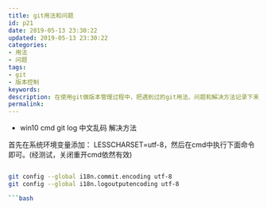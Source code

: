 ```yaml
---
title: git用法和问题
id: p21
date: 2019-05-13 23:30:22
updated: 2019-05-13 23:30:22
categories: 
- 用法
- 问题
tags: 
- git
- 版本控制
keywords:
description: 在使用git做版本管理过程中，把遇到过的git用法、问题和解决方法记录下来，可以不断提高工作效率。
permalink:
---
```


* win10 cmd git log 中文乱码 解决方法

首先在系统环境变量添加： LESSCHARSET=utf-8，然后在cmd中执行下面命令即可。(经测试，关闭重开cmd依然有效)

```bash

git config --global i18n.commit.encoding utf-8
git config --global i18n.logoutputencoding utf-8 

```bash